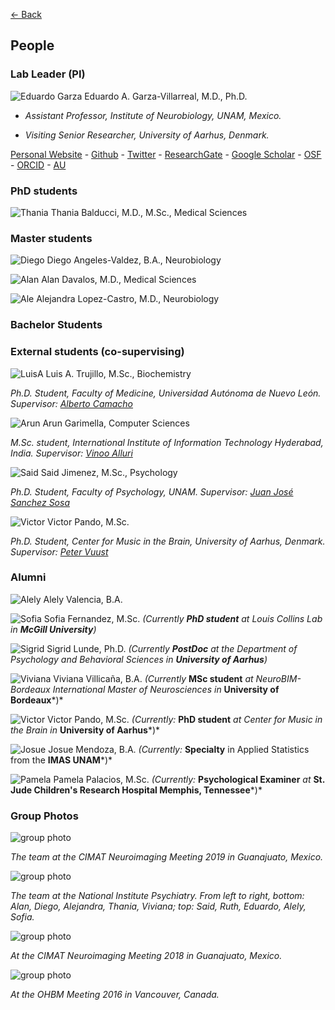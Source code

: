 [<- Back](index.md)

## People

### Lab Leader (PI)

![Eduardo Garza](ed_2018.jpg) Eduardo A. Garza-Villarreal, M.D., Ph.D.

* *Assistant Professor, Institute of Neurobiology, UNAM, Mexico.*

* *Visiting Senior Researcher, University of Aarhus, Denmark.*


[Personal Website](https://egarza.github.io) - [Github](https://github.com/egarza) - [Twitter](https://twitter.com/egarzav) - [ResearchGate](https://www.researchgate.net/profile/Eduardo_Garza_Villarreal) - [Google Scholar](https://scholar.google.com/citations?user=bX502bUAAAAJ&hl=en) - [OSF](https://osf.io/uc6aj/) - [ORCID](https://orcid.org/0000-0003-1381-8648) - [AU](http://pure.au.dk/portal/en/eduardoa@cfin.au.dk)


### PhD students

![Thania](thania.jpg) Thania Balducci, M.D., M.Sc., Medical Sciences


### Master students

![Diego](diego.jpg) Diego Angeles-Valdez, B.A., Neurobiology

![Alan](alan.jpg) Alan Davalos, M.D., Medical Sciences

![Ale](ale.jpg) Alejandra Lopez-Castro, M.D., Neurobiology



### Bachelor Students



### External students (co-supervising)

![LuisA](luis.jpg) Luis A. Trujillo, M.Sc., Biochemistry

*Ph.D. Student, Faculty of Medicine, Universidad Autónoma de Nuevo León. Supervisor: [Alberto Camacho](https://scholar.google.com.mx/citations?user=4rbm3UYAAAAJ&hl=en)*

![Arun](arun.jpg) Arun Garimella, Computer Sciences

*M.Sc. student, International Institute of Information Technology Hyderabad, India. Supervisor: [Vinoo Alluri](https://scholar.google.co.in/citations?user=pQQpWakAAAAJ&hl=en)*

![Said](said.jpg) Said Jimenez, M.Sc., Psychology

*Ph.D. Student, Faculty of Psychology, UNAM. Supervisor: [Juan José Sanchez Sosa](http://psicologia.posgrado.unam.mx/juan-jose-sanchez-sosa/)*

![Victor](victor.jpg) Victor Pando, M.Sc.

*Ph.D. Student, Center for Music in the Brain, University of Aarhus, Denmark. Supervisor: [Peter Vuust](https://scholar.google.com/citations?user=DkKlEL0AAAAJ&hl=en&oi=ao)*


### Alumni

![Alely](alely.jpg) Alely Valencia, B.A.

![Sofia](sofia.jpg) Sofia Fernandez, M.Sc. *(Currently **PhD student** at Louis Collins Lab in **McGill University**)*

![Sigrid](sigrid.jpg) Sigrid Lunde, Ph.D. *(Currently **PostDoc** at the Department of Psychology and Behavioral Sciences in **University of Aarhus**)*

![Viviana](viviana.jpg) Viviana Villicaña, B.A. *(Currently* **MSc student** *at NeuroBIM-Bordeaux International Master of Neurosciences in* **University of Bordeaux***)*

![Victor](victor.jpg) Victor Pando, M.Sc. *(Currently:* **PhD student** *at Center for Music in the Brain in* **University of Aarhus***)*

![Josue](josue.jpg) Josue Mendoza, B.A. *(Currently:* **Specialty** in Applied Statistics from the **IMAS UNAM***)*

![Pamela](pame.jpg) Pamela Palacios, M.Sc. *(Currently:* **Psychological Examiner** *at* **St. Jude Children's Research Hospital Memphis, Tennessee***)*

### Group Photos

![group photo](group4.jpg)

*The team at the CIMAT Neuroimaging Meeting 2019 in Guanajuato, Mexico.*

![group photo](group3.jpg)

*The team at the National Institute Psychiatry. From left to right, bottom: Alan, Diego, Alejandra, Thania, Viviana; top: Said, Ruth, Eduardo, Alely, Sofia.*

![group photo](group1.jpg)

*At the CIMAT Neuroimaging Meeting 2018 in Guanajuato, Mexico.*

![group photo](group2.jpg)

*At the OHBM Meeting 2016 in Vancouver, Canada.*